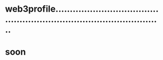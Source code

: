 # web3profile...........................................................................................
# soon
